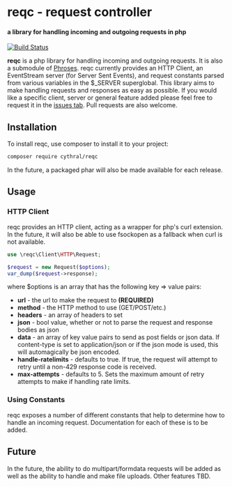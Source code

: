 # reqc - request controller
#### a library for handling incoming and outgoing requests in php
[![Build Status](https://travis-ci.org/cythral/reqc.svg?branch=master)](https://travis-ci.org/cythral/reqc)

**reqc** is a php library for handling incoming and outgoing requests.  It is also a submodule of [Phroses](https://github.com/cythral/Phroses).  reqc currently provides an HTTP Client, an EventStream server (for Server Sent Events), and request constants parsed from various variables in the $_SERVER superglobal.  This library aims to make handling requests and responses as easy as possible.  If you would like a specific client, server or general feature added please feel free to request it in the [issues tab](https://github.com/cythral/reqc/issues).  Pull requests are also welcome.

## Installation
To install reqc, use composer to install it to your project:

```bash
composer require cythral/reqc
```

In the future, a packaged phar will also be made available for each release.

## Usage
### HTTP Client
reqc provides an HTTP client, acting as a wrapper for php's curl extension.  In the future, it will also be able to use fsockopen as a fallback when curl is not available.  

```php
use \reqc\Client\HTTP\Request;

$request = new Request($options);
var_dump($request->response);
```

where $options is an array that has the following key => value pairs:

- **url** - the url to make the request to **(REQUIRED)**
- **method** - the HTTP method to use (GET/POST/etc.)
- **headers** - an array of headers to set
- **json** - bool value, whether or not to parse the request and response bodies as json
- **data** - an array of key value pairs to send as post fields or json data.  If content-type is set to application/json or if the json mode is used, this will automagically be json encoded.
- **handle-ratelimits** - defaults to true.  If true, the request will attempt to retry until a non-429 response code is received.
- **max-attempts** - defaults to 5.  Sets the maximum amount of retry attempts to make if handling rate limits.



### Using Constants
reqc exposes a number of different constants that help to determine how to handle an incoming request. Documentation for each of these is to be added.


## Future
In the future, the ability to do multipart/formdata requests will be added as well as the ability to handle and make file uploads.  Other features TBD.
